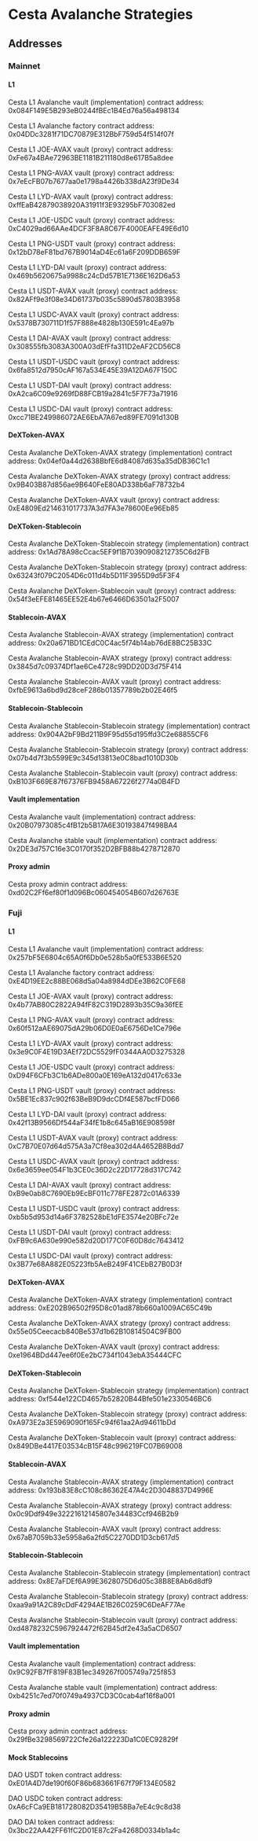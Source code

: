 # Cesta Avalanche Strategies

## Addresses

### Mainnet

#### L1

Cesta L1 Avalanche vault (implementation) contract address: 0x084F149E5B293eB0244fBEc1B4Ed76a56a498134

Cesta L1 Avalanche factory contract address: 0x04DDc3281f71DC70879E312BbF759d54f514f07f

Cesta L1 JOE-AVAX vault (proxy) contract address: 0xFe67a4BAe72963BE1181B211180d8e617B5a8dee

Cesta L1 PNG-AVAX vault (proxy) contract address: 0x7eEcFB07b7677aa0e1798a4426b338dA23f9De34

Cesta L1 LYD-AVAX vault (proxy) contract address: 0xffEaB42879038920A31911f3E93295bF703082ed

Cesta L1 JOE-USDC vault (proxy) contract address: 0xC4029ad66AAe4DCF3F8A8C67F4000EAFE49E6d10

Cesta L1 PNG-USDT vault (proxy) contract address: 0x12bD78eF81bd767B9014aD4Ec61a6F209DDB659F

Cesta L1 LYD-DAI vault (proxy) contract address: 0x469b5620675a9988c24cDd57B1E7136E162D6a53

Cesta L1 USDT-AVAX vault (proxy) contract address: 0x82AFf9e3f08e34D61737b035c5890d57803B3958

Cesta L1 USDC-AVAX vault (proxy) contract address: 0x5378B730711D1f57F888e4828b130E591c4Ea97b

Cesta L1 DAI-AVAX vault (proxy) contract address: 0x308555fb3083A300A03dEfFfa311D2eAF2CD56C8

Cesta L1 USDT-USDC vault (proxy) contract address: 0x6fa8512d7950cAF167a534E45E39A12DA67F150C

Cesta L1 USDT-DAI vault (proxy) contract address: 0xA2ca6C09e9269fD88FCB19a2841c5F7F73a71916

Cesta L1 USDC-DAI vault (proxy) contract address: 0xcc71BE249986072AE6EbA7A67ed89FE7091d130B

#### DeXToken-AVAX

Cesta Avalanche DeXToken-AVAX strategy (implementation) contract address: 0x04ef0a44d2638BbfE6d84087d635a35dDB36C1c1

Cesta Avalanche DeXToken-AVAX strategy (proxy) contract address: 0x9B403B87d856ae9B640FeE80AD338b6aF78732b4

Cesta Avalanche DeXToken-AVAX vault (proxy) contract address: 0xE4809Ed214631017737A3d7FA3e78600Ee96Eb85

#### DeXToken-Stablecoin

Cesta Avalanche DeXToken-Stablecoin strategy (implementation) contract address: 0x1Ad78A98cCcac5EF9f1B70390908212735C6d2FB

Cesta Avalanche DeXToken-Stablecoin strategy (proxy) contract address: 0x63243f079C2054D6c011d4b5D11F3955D9d5F3F4

Cesta Avalanche DeXToken-Stablecoin vault (proxy) contract address: 0x54f3eEFE81465EE52E4b67e6466D63501a2F5007

#### Stablecoin-AVAX

Cesta Avalanche Stablecoin-AVAX strategy (implementation) contract address: 0x20a671BD1CEdC0C4ac5f74b14ab76dE8BC25B33C

Cesta Avalanche Stablecoin-AVAX strategy (proxy) contract address: 0x3845d7c09374Df1ae6Ce4728c99DD20D3d75F414

Cesta Avalanche Stablecoin-AVAX vault (proxy) contract address: 0xfbE9613a6bd9d28ceF286b01357789b2b02E46f5

#### Stablecoin-Stablecoin

Cesta Avalanche Stablecoin-Stablecoin strategy (implementation) contract address: 0x904A2bF9Bd211B9F95d55d195ffd3C2e68855CF6

Cesta Avalanche Stablecoin-Stablecoin strategy (proxy) contract address: 0x07b4d7f3b5599E9c345d13813e0C8bad1010D30b

Cesta Avalanche Stablecoin-Stablecoin vault (proxy) contract address: 0xB103F669E87f67376FB9458A67226f2774a0B4FD

#### Vault implementation

Cesta Avalanche vault (implementation) contract address: 0x20B07973085c4fB12b5B17A6E30193847f498BA4

Cesta Avalanche stable vault (implementation) contract address: 0x2DE3d757C16e3C0170f352D2BFB88b4278712870

#### Proxy admin

Cesta proxy admin contract address: 0xd02C2Ff6ef80f1d096Bc060454054B607d26763E


### Fuji

#### L1

Cesta L1 Avalanche vault (implementation) contract address: 0x257bF5E6804c65A0f6Db0e528b5a0fE533B6E520

Cesta L1 Avalanche factory contract address: 0xE4D19EE2c88BE068d5a04a8984dDEe3B62C0FE68

Cesta L1 JOE-AVAX vault (proxy) contract address: 0x4b77AB80C2822A94fF82C319D2893b35C9a36fEE

Cesta L1 PNG-AVAX vault (proxy) contract address: 0x60f512aAE69075dA29b06D0E0aE6756De1Ce796e

Cesta L1 LYD-AVAX vault (proxy) contract address: 0x3e9C0F4E19D3AEf72DC5529fF0344AA0D3275328

Cesta L1 JOE-USDC vault (proxy) contract address: 0xD94F6CFb3C1b6ADe800a0E169eA132d0417c633e

Cesta L1 PNG-USDT vault (proxy) contract address: 0x5BE1Ec837c902f63BeB9D9dcCDf4E587bcfFD066

Cesta L1 LYD-DAI vault (proxy) contract address: 0x42f13B9566Df544aF34fE1b8c645aB16E908598f

Cesta L1 USDT-AVAX vault (proxy) contract address: 0xC7B70E07d64d575A3a7Cf8ea302d4A4652B8Bdd7

Cesta L1 USDC-AVAX vault (proxy) contract address: 0x6e3659ee054F1b3CE0c36D2c22D17728d317C742

Cesta L1 DAI-AVAX vault (proxy) contract address: 0xB9e0ab8C7690Eb9EcBF011c778FE2872c01A6339

Cesta L1 USDT-USDC vault (proxy) contract address: 0xb5b5d953d14a6F3782528bE1dFE3574e20BFc72e

Cesta L1 USDT-DAI vault (proxy) contract address: 0xFB9c6A630e990e582d20D177C0F60D8dc7643412

Cesta L1 USDC-DAI vault (proxy) contract address: 0x3B77e68A882E05223fb5AeB249F41CEbB27B0D3f

#### DeXToken-AVAX

Cesta Avalanche DeXToken-AVAX strategy (implementation) contract address: 0xE202B96502f95D8c01ad878b660a1009AC65C49b

Cesta Avalanche DeXToken-AVAX strategy (proxy) contract address: 0x55e05Ceecacb840Be537d1b62B10814504C9FB00

Cesta Avalanche DeXToken-AVAX vault (proxy) contract address: 0xe1964BDd447ee6f0Ee2bC734f1043ebA35444CFC

#### DeXToken-Stablecoin

Cesta Avalanche DeXToken-Stablecoin strategy (implementation) contract address: 0xf544e122CD4657b52820B44Bfe501e2330546BC6

Cesta Avalanche DeXToken-Stablecoin strategy (proxy) contract address: 0xA973E2a3E5969090f165Fc94f61aa2Ad94611bDd

Cesta Avalanche DeXToken-Stablecoin vault (proxy) contract address: 0x849DBe4417E03534cB15F48c996219FC07B69008

#### Stablecoin-AVAX

Cesta Avalanche Stablecoin-AVAX strategy (implementation) contract address: 0x193b83E8cC108c86362E47A4c2D3048837D4996E

Cesta Avalanche Stablecoin-AVAX strategy (proxy) contract address: 0x0c9Ddf949e32221612145807e34483Ccf946B2b9

Cesta Avalanche Stablecoin-AVAX vault (proxy) contract address: 0x67aB7059b33e5958a6a2fd5C2270DD1D3cb617d5

#### Stablecoin-Stablecoin

Cesta Avalanche Stablecoin-Stablecoin strategy (implementation) contract address: 0x8E7aFDEf6A99E3628075D6d05c38B8E8Ab6d8df9

Cesta Avalanche Stablecoin-Stablecoin strategy (proxy) contract address: 0xaa9a91A2C89cDdF4294AE1B26C0259C6DeAF77Ae

Cesta Avalanche Stablecoin-Stablecoin vault (proxy) contract address: 0xd4878232C5967924472f62B45df2e43a5aCD6507

#### Vault implementation

Cesta Avalanche vault (implementation) contract address: 0x9C92FB7fF819F83B1ec349267f005749a725f853

Cesta Avalanche stable vault (implementation) contract address: 0xb4251c7ed70f0749a4937CD3C0cab4af16f8a001

#### Proxy admin

Cesta proxy admin contract address: 0x29fBe3298569722Cfe26a122223Da1C0EC92829f

#### Mock Stablecoins

DAO USDT token contract address: 0xE01A4D7de190f60F86b683661F67f79F134E0582

DAO USDC token contract address: 0xA6cFCa9EB181728082D35419B58Ba7eE4c9c8d38

DAO DAI token contract address: 0x3bc22AA42FF61fC2D01E87c2Fa4268D0334b1a4c
